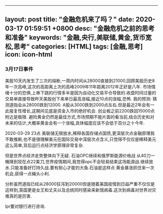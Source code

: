 
---
layout: post
title:  "金融危机来了吗？"
date:   2020-03-17 01:59:51 +0800
desc: "金融危机之前的思考和准备"
keywords: "金融,央行,美联储,黄金,货币宽松,思考"
categories: [HTML]
tags: [金融,思考]
icon: icon-html
---

### 3月17日事件
美股10天内发生了三次的熔断,一周内时间从28000直接到21000,回顾美股历史8年一次高峰,这次的高距离上次的高峰2009年11年距离2012年正好是八年.
市场情绪十分的恐惧,上串下跳的行情多半是因为自动化交易平仓导致的.收盘时间过量的交易单直接导致昨天美股创下来单日最高涨幅,接近10点的涨幅,恐怖.
我的预测:
猜测道指会从28000跌到12000.
A股从3000跌到2000点左右.但是最近2年会有一此报复性增长,这期间见底是资金入市的绝好机会.
创业板之前2200跌回15000点附近是极限.
避险黄金仍然是最佳方式,市场预期不能片面的看当前,结合历史和对未来的估计,大概率黄金会有一个涨幅,具体幅度应该不会低于百分之十今年.



2020-03-29 23点
美联储无限放水,稀释各国存储点国债,更深层次点金融原理我不敢推断,也不是很理解美元在国际交易中深层次点含义,只觉得不仅仅是稀释美元这么简单,背后运行点经济学原理非常复杂.

但是世界点经济走势整体向下无疑.
石油OPC继续和俄罗斯能源价格战  从40刀一桶降到现在点22美刀,世界疫情期间,我觉得opc不会轻易结束这场能源战.继续放水.只能准备好打持久战.要有耐心才能钓大鱼.石油是这样点 黄金暴涨抓住来一次机会,获得一点蝇头小利.


分析虽然道指已经从28000狂泻到20000但是随着美国疫情到日益严重不仅仅是这样到,英国更是女王和丈夫以及总统同时感染来新馆病毒.这次到病毒对世界对灾难真的是厉害.

lpr要对银行进行咨询.





